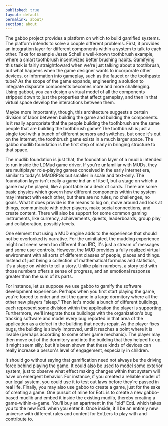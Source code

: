 ```yaml
---
published: true
layout: default
permalink: about/
section: about
---
```


The gabbo project provides a platform on which to build gamified systems. The platform intends to solve a couple different problems. First, it provides an integration layer for different components within a system to talk to each other. Take for example Jesse Schell's well-known toothbrush example, where a smart toothbrush incentivizes better brushing habits. Gamifying this task is fairly straightfoward when we're just talking about a toothbrush, but what happens when the game designer wants to incorporate other devices, or information into gameplay, such as the faucet or the toothpaste tube? As the scope of the game expands, engineering a solution to integrate disparate components becomes more and more challenging. Using gabbot, you can design a virtual model of all the components stripped down to just the properties that affect gameplay, and then in that virtual space develop the interactions between them.

Maybe more importantly, though, this architecture suggests a certain division of labor between building the game and building the components. Is it really appropriate that the people building the toothbrush are the same people that are building the toothbrush game? The toothbrush is just a single tool with a bunch of different sensors and switches, but once it's out on the Internet, the toothbrush game exists in a much larger space. The gabbo mudlib foundation is the first step of many in bringing structure to that space.

The mudlib foundation is just that, the foundation layer of a mudlib intended to run inside the LDMud game driver. If you're unfamiliar with MUDs, they are multiplayer role-playing games conceived in the early Internet era, similar to today's MMORPGs but smaller in scale and text-only. The foundation layer isn't really a game ind an of itself, but a stage on which a game may be played, like a pool table or a deck of cards. There are some basic physics which govern how different components within the system may interact with each other, but there are no rules, no challenges, no goals. What it does provide is the means to log on, move around and look at things, communicate with other players, make social connections, and create content. There will also be support for some common gaming instruments, like currency, achievements, quests, leaderboards, group play and collaboration, possibly levels.

One element that using a MUD engine adds to the experience that should not be overlooked is narrative. For the uninitiated, the mudding experience might not seem seem too different than IRC, it's just a stream of messages and some user controls. However, the MUD provides a fully realized virtual environment with all sorts of different classes of people, places and things. Instead of just being a collection of mathematical formulas and statistics, it's a stage on which to tell a story. Unlike plain numbers, a story told with those numbers offers a sense of progress, and an emotional response greater than the sum of its parts.

For instance, let us suppose we use gabbo to gamify the software development experience. Perhaps when you first start playing the game, you're forced to enter and exit the game in a large dormitory where all the other new players "sleep." Then let's model a bunch of different buildings, each represent some division within the application the player is supporting. Furthermore, we'll integrate those buildings with the organization's bug tracking software and model every bug reported in that area of the application as a defect in the building that needs repair. As the player fixes bugs, the building is slowly improved, until it reaches a point where it is livable (perhaps according to some other game mechanic). The player may then move out of the dormitory and into the building that they helped fix up. It might seem silly, but it's been shown that these kinds of devices can really increase a person's level of engagement, especially in children.

It should go without saying that gamification need not always be the driving force behind playing the game. It could also be used to model some exterior system, just to observe what effect making changes within that system will have on emergent behavior. For instance, if you created a reliable model of our legal system, you could use it to test out laws before they're passed in real life. Finally, you may also use gabbo to create a game, just for the sake of creating a game. One pursuit of mine for EotL is to create a new gabbo-based mudlib and embed it inside the existing mudlib, thereby creating a game-within-a-game. You'll buy an apartment in the "old" EotL which takes you to the new EotL when you enter it. Once inside, it'll be an entirely new universe with different rules and content for EotLers to play with and contribute to.
